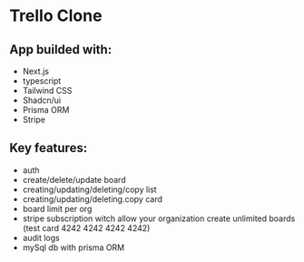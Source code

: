 # Trello Clone
## App builded with:
- Next.js
- typescript
- Tailwind CSS
- Shadcn/ui 
- Prisma ORM
- Stripe
## Key features:
- auth
- create/delete/update board
- creating/updating/deleting/copy list
- creating/updating/deleting.copy card
- board limit per org
- stripe subscription witch allow your organization create unlimited boards (test card 4242 4242 4242 4242)
- audit logs
- mySql db with prisma ORM
  
